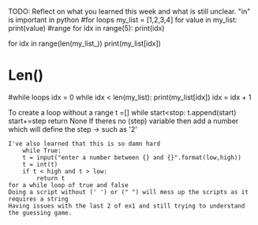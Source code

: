TODO: Reflect on what you learned this week and what is still unclear.
"in" is important in python
#for loops
my_list = [1,2,3,4]
for value in my_list:
    print(value)
#range 
for idx in range(5):
    print(idx)


for idx in range(len(my_list_))
    print(my_list[idx])
# Len()

#while loops
idx = 0
while idx < len(my_list):
    print(my_list[idx])
    idx = idx + 1

To create a loop without a range
   t =[]
    while start<stop:
        t.append(start)
        start+=step 
    return None 
    If theres no (step) variable then add a number which will define the step -> such as '2'

    I've also learned that this is so damn hard 
        while True:
        t = input("enter a number between {} and {}".format(low,high))
        t = int(t)
        if t < high and t > low:
            return t
    for a while loop of true and false
    Doing a script without (' ') or (" ") will mess up the scripts as it requires a string
    Having issues with the last 2 of ex1 and still trying to understand the guessing game.